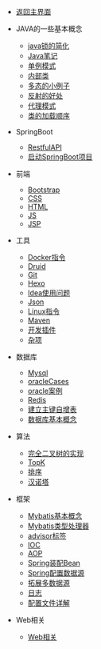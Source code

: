 - [返回主界面](https://bihanghang.github.io/JavaWebNotes/#/?id=javawebnotes)

- JAVA的一些基本概念

    * [java锁的简化](notes/Java/Java锁的简化)
    * [Java笔记](notes/Java/Java笔记)
    * [单例模式](notes/Java/单例模式)
    * [内部类](notes/Java/内部类)
    * [多态的小例子](notes/Java/Polymorphic)
    * [反射的好处](notes/Java/反射)
    * [代理模式](notes/Java/代理模式)
    * [类的加载顺序](notes/Java/LoadOrder)

- SpringBoot 

    * [RestfulAPI](notes/SpringBoot/RestfulAPI)
    * [启动SpringBoot项目](notes/SpringBoot/启动SpringBoot项目)

- 前端

    * [Bootstrap](notes/前端/Bootstrap)
    * [CSS](notes/前端/CSS)
    * [HTML](notes/前端/HTML)
    * [JS](notes/前端/JS)
    * [JSP](notes/前端/JSP)

- 工具

    * [Docker指令](notes/工具/Docker指令)
    * [Druid](notes/工具/Druid)
    * [Git](notes/工具/Git)
    * [Hexo](notes/工具/Hexo的搭建)
    * [Idea使用问题](notes/工具/Idea使用问题)
    * [Json](notes/工具/Json)
    * [Linux指令](notes/工具/Linux指令)
    * [Maven](notes/工具/Maven)
    * [开发插件](notes/工具/开发插件)
    * [杂项](notes/工具/杂项)

- 数据库

    * [Mysql](notes/数据库/Mysql)
    * [oracleCases](notes/数据库/oracleCases)
    * [oracle案例](notes/数据库/oracle案例)
    * [Redis](notes/数据库/Redis)
    * [建立主键自增表](notes/数据库/建立主键自增表)
    * [数据库基本概念](notes/数据库/数据库基本概念)

- 算法

    * [完全二叉树的实现](notes/算法/完全二叉树的实现)
    * [TopK](notes/算法/TopK)
    * [排序](notes/算法/排序)
    * [汉诺塔](notes/算法/汉诺塔)

- 框架

    * [Mybatis基本概念](notes/框架/Mybatis/Mybatis基本概念)
    * [Mybatis类型处理器](notes/框架/Mybatis/Mybatis类型处理器)
    * [advisor标签](notes/框架/Spring/advisor标签)
    * [IOC](notes/框架/Spring/IOC)
    * [AOP](notes/框架/Spring/SpringAOP)
    * [Spring装配Bean](notes/框架/Spring/Spring装配Bean)
    * [Spring配置数据源](notes/框架/Spring/Spring配置数据源)
    * [拓展多数据源](notes/框架/Spring/使用Spring的AbstractRoutingDataSource类来进行拓展多数据源)
    * [日志](notes/框架/Spring/日志)
    * [配置文件详解](notes/框架/Spring/配置文件详解)
    
- Web相关

    * [Web相关](notes/框架/Web相关)